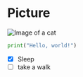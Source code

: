 # Picture
![Image of a cat](https://octodex.github.com/images/yaktocat.png)
``` Python
print("Hello, world!")
```
- [x] Sleep
- [ ] take a walk
